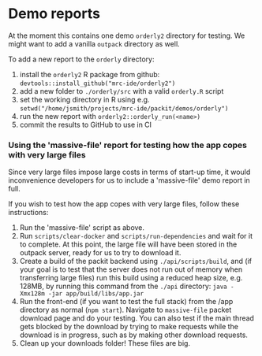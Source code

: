 # Demo reports

At the moment this contains one demo `orderly2` directory for testing. We might want 
to add a vanilla `outpack` directory as well.

To add a new report to the `orderly` directory:

1. install the `orderly2` R package from github:
    ```devtools::install_github("mrc-ide/orderly2")```
1. add a new folder to `./orderly/src` with a valid `orderly.R` script
1. set the working directory in R using e.g. `setwd("/home/jsmith/projects/mrc-ide/packit/demos/orderly")`
1. run the new report with `orderly2::orderly_run(<name>)`
1. commit the results to GitHub to use in CI

### Using the 'massive-file' report for testing how the app copes with very large files

Since very large files impose large costs in terms of start-up time, it would inconvenience developers for us to include
a 'massive-file' demo report in full.

If you wish to test how the app copes with very large files, follow these instructions:

1. Run the 'massive-file' script as above.
1. Run `scripts/clear-docker` and `scripts/run-dependencies` and wait for it to complete. At this point, the large file
will have been stored in the outpack server, ready for us to try to download it.
1. Create a build of the packit backend using `./api/scripts/build`, and (if your goal is to test that the server does
not run out of memory when transferring large files) run this build using a reduced heap size, e.g. 128MB, by running
this command from the `./api` directory: `java -Xmx128m -jar app/build/libs/app.jar`
1. Run the front-end (if you want to test the full stack) from the /app directory as normal (`npm start`). Navigate to
`massive-file` packet download page and do your testing. You can also test if the main thread gets blocked by the
download by trying to make requests while the download is in progress, such as by making other download requests.
1. Clean up your downloads folder! These files are big.
